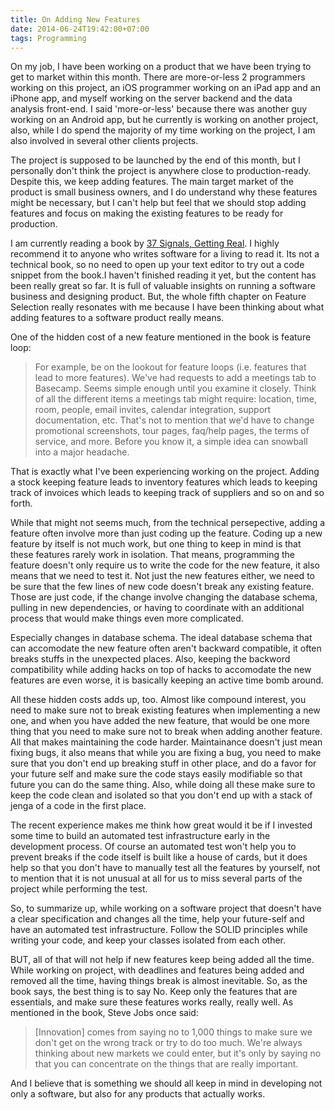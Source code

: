 ```yaml
---
title: On Adding New Features
date: 2014-06-24T19:42:00+07:00
tags: Programming
---
```


On my job, I have been working on a product that we have been trying to get to market within this month. There are more-or-less 2 programmers working on this project, an iOS programmer working on an iPad app and an iPhone app, and myself working on the server backend and the data analysis front-end. I said 'more-or-less' because there was another guy working on an Android app, but he currently is working on another project, also, while I do spend the majority of my time working on the project, I am also involved in several other clients projects.

The project is supposed to be launched by the end of this month, but I personally don't think the project is anywhere close to production-ready. Despite this, we keep adding features. The main target market of the product is small business owners, and I do understand why these features might be necessary, but I can't help but feel that we should stop adding features and focus on making the existing features to be ready for production.

I am currently reading a book by [37 Signals, Getting Real](https://gettingreal.37signals.com/). I highly recommend it to anyone who writes software for a living to read it. Its not a technical book, so no need to open up your text editor to try out a code snippet from the book.I haven't finished reading it yet, but the content has been really great so far. It is full of valuable insights on running a software business and designing product. But, the whole fifth chapter on Feature Selection really resonates with me because I have been thinking about what adding features to a software product really means.

One of the hidden cost of a new feature mentioned in the book is feature loop:

>For example, be on the lookout for feature loops (i.e. features that lead to more features). We've had requests to add a meetings tab to Basecamp. Seems simple enough until you examine it closely. Think of all the different items a meetings tab might require: location, time, room, people, email invites, calendar integration, support documentation, etc. That's not to mention that we'd have to change promotional screenshots, tour pages, faq/help pages, the terms of service, and more. Before you know it, a simple idea can snowball into a major headache.

That is exactly what I've been experiencing working on the project. Adding a stock keeping feature leads to inventory features which leads to keeping track of invoices which leads to keeping track of suppliers and so on and so forth.

While that might not seems much, from the technical persepective, adding a feature often involve more than just coding up the feature. Coding up a new feature by itself is not much work, but one thing to keep in mind is that these features rarely work in isolation. That means, programming the feature doesn't only require us to write the code for the new feature, it also means that we need to test it. Not just the new features either, we need to be sure that the few lines of new code doesn't break any existing feature. Those are just code, if the change involve changing the database schema, pulling in new dependencies, or having to coordinate with an additional process that would make things even more complicated.

Especially changes in database schema. The ideal database schema that can accomodate the new feature often aren't backward compatible, it often breaks stuffs in the unexpected places. Also, keeping the backword compatibility while adding hacks on top of hacks to accomodate the new features are even worse, it is basically keeping an active time bomb around.

All these hidden costs adds up, too. Almost like compound interest, you need to make sure not to break existing features when implementing a new one, and when you have added the new feature, that would be one more thing that you need to make sure not to break when adding another feature. All that makes maintaining the code harder. Maintainance doesn't just mean fixing bugs, it also means that while you are fixing a bug, you need to make sure that you don't end up breaking stuff in other place, and do a favor for your future self and make sure the code stays easily modifiable so that future you can do the same thing. Also, while doing all these make sure to keep the code clean and isolated so that you don't end up with a stack of jenga of a code in the first place.

The recent experience makes me think how great would it be if I invested some time to build an automated test infrastructure early in the development process. Of course an automated test won't help you to prevent breaks if the code itself is built like a house of cards, but it does help so that you don't have to manually test all the features by yourself, not to mention that it is not unusual at all for us to miss several parts of the project while performing the test.

So, to summarize up, while working on a software project that doesn't have a clear specification and changes all the time, help your future-self and have an automated test infrastructure. Follow the SOLID principles while writing your code, and keep your classes isolated from each other.

BUT, all of that will not help if new features keep being added all the time. While working on project, with deadlines and features being added and removed all the time, having things break is almost inevitable. So, as the book says, the best thing is to say No. Keep only the features that are essentials, and make sure these features works really, really well. As mentioned in the book, Steve Jobs once said:

>[Innovation] comes from saying no to 1,000 things to make sure we don't get on the wrong track or try to do too much. We're always thinking about new markets we could enter, but it's only by saying no that you can concentrate on the things that are really important.

And I believe that is something we should all keep in mind in developing not only a software, but also for any products that actually works.
